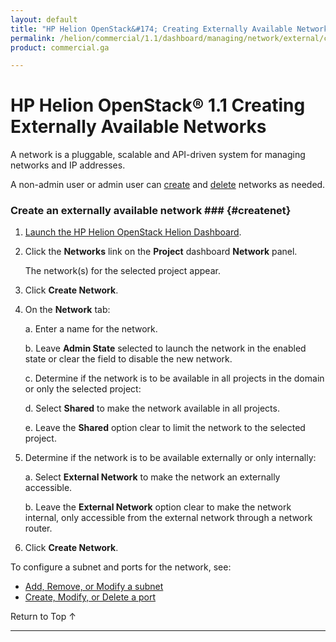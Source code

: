 ```yaml
---
layout: default
title: "HP Helion OpenStack&#174; Creating Externally Available Networks"
permalink: /helion/commercial/1.1/dashboard/managing/network/external/create/
product: commercial.ga

---
```

<!--UNDER REVISION-->

<script>

function PageRefresh {
onLoad="window.refresh"
}

PageRefresh();

</script>

<!--
<p style="font-size: small;"> <a href="/helion/commercial/1.1/ga1/install/">&#9664; PREV</a> | <a href="/helion/commercial/1.1/ga1/install-overview/">&#9650; UP</a> | <a href="/helion/commercial/1.1/ga1/">NEXT &#9654;</a> 
-->

# HP Helion OpenStack&#174;  1.1 Creating Externally Available Networks

A network is a pluggable, scalable and API-driven system for managing networks and IP addresses.

A non-admin user or admin user can [create](#createnet) and [delete](#deletenet) networks as needed. 

### Create an externally available network ### {#createnet}

1. [Launch the HP Helion OpenStack Helion Dashboard](/helion/openstack/1.1/dashboard/login/).

2. Click the **Networks** link on the **Project** dashboard **Network** panel.

	The network(s) for the selected project appear. 

3. Click **Create Network**.

4. On the **Network** tab:

	a. Enter a name for the network.</li>

	b. Leave **Admin State** selected to launch the network in the enabled state or clear the field to disable the new network.</li>

	c. Determine if the network is to be available in all projects in the domain or only the selected project: 

	d. Select **Shared** to make the network available in all projects.</li>

	e. Leave the **Shared** option clear to limit the network to the selected project. </li>

5. Determine if the network is to be available externally or only internally: 

	a. Select **External Network** to make the network an externally accessible.</li>

	b. Leave the **External Network** option clear to make the network internal, only accessible from the external network through a network router. </li>

6. Click **Create Network**.  

To configure a subnet and ports for the network, see:

* [Add, Remove, or Modify a subnet](/helion/commercial/1.1/dashboard/managing/network/subnet/)
* [Create, Modify, or Delete a port](/helion/commercial/1.1/dashboard/managing/network/ports/)
</ul>

<a href="#top" style="padding:14px 0px 14px 0px; text-decoration: none;"> Return to Top &#8593; </a>


----
